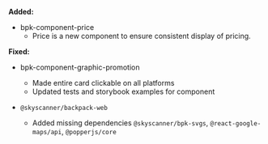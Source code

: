 **Added:**

- bpk-component-price
  - Price is a new component to ensure consistent display of pricing.

**Fixed:**

- bpk-component-graphic-promotion
  - Made entire card clickable on all platforms
  - Updated tests and storybook examples for component

- `@skyscanner/backpack-web`
  - Added missing dependencies `@skyscanner/bpk-svgs`, `@react-google-maps/api`, `@popperjs/core` 